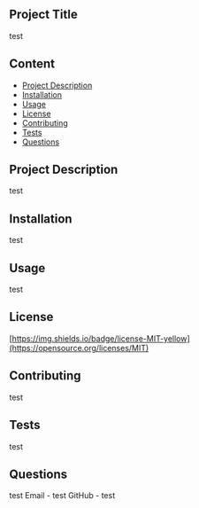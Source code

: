 
## Project Title 
test

## Content
- [Project Description](#Project-Description)
- [Installation](#Installation)
- [Usage](#Usage)
- [License](#License)
- [Contributing](#Contributing)
- [Tests](#Tests)
- [Questions](#Questions)

## Project Description
test

## Installation
test

## Usage
test

## License
[https://img.shields.io/badge/license-MIT-yellow](https://opensource.org/licenses/MIT)

## Contributing
test

## Tests
test

## Questions
test
Email - test
GitHub - test

